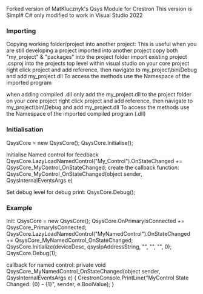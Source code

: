 Forked version of MatKlucznyk's Qsys Module for Crestron
This version is Simpl# C# only modified to work in Visual Studio 2022

### Importing
Copying working folder/project into another project:
This is useful when you are still developing a project imported into another project 
copy both "my_project" & "packages" into the project folder
import existing project .csproj into the projects top level within visual studio
on your core project right click project and add reference, then navigate to my_project\bin\Debug and add my_project.dll
To access the methods use the Namespace of the imported program

when adding compiled .dll only
add the my_project.dll to the project folder
on your core project right click project and add reference, then navigate to my_project\bin\Debug and add my_project.dll
To access the methods use the Namespace of the imported compiled program (.dll)

### Initialisation 
QsysCore = new QsysCore();
QsysCore.Initialise();

Initialise Named control for feedback
QsysCore.LazyLoadNamedControl("My_Control").OnStateChanged += QsysCore_MyControl_OnStateChanged; 
create the callback function:
QsysCore_MyControl_OnStateChanged(object sender, QsysInternalEventsArgs e)

Set debug level for debug print:
QsysCore.Debug();


### Example
Init:
QsysCore = new QsysCore();
QsysCore.OnPrimaryIsConnected += QsysCore_PrimaryIsConnected;
QsysCore.LazyLoadNamedControl("MyNamedControl").OnStateChanged += QsysCore_MyNamedControl_OnStateChanged;
QsysCore.Initialize(deviceDesc, qsysIpAddressString, "", "", "", 0);
QsysCore.Debug(1);

callback for named control:
private void QsysCore_MyNamedControl_OnStateChanged(object sender, QsysInternalEventsArgs e)
{
  CrestronConsole.PrintLine("MyControl State Changed: {0} - {1}", sender, e.BoolValue);
}
